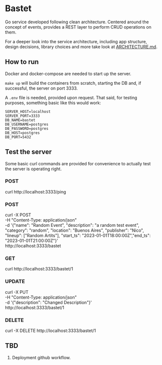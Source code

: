 # Bastet
Go service developed following clean architecture. Centered around the concept of events, provides a REST layer to perform CRUD operations on them.

For a deeper look into the service architecture, including app structure, design decisions, library choices and more take look at [ARCHITECTURE.md](ARCHITECTURE.md).

## How to run
Docker and docker-compose are needed to start up the server.

`make up` will build the containers from scratch, starting the DB and, if successful, the server on port 3333.

A `.env` file is needed, provided upon request. That said, for testing purposes, something basic like this would work:

```
SERVER_HOST=localhost
SERVER_PORT=3333
DB_NAME=bastet
DB_USERNAME=postgres
DB_PASSWORD=postgres
DB_HOST=postgres
DB_PORT=5432
```

## Test the server
Some basic curl commands are provided for convenience to actually test the server is operating right.

### POST
curl http://localhost:3333/ping

### POST
curl -X POST \
    -H "Content-Type: application/json" \
    -d '{"name": "Random Event", "description": "a random test event", "category": "random", "location": "Buenos Aires", "publisher": "Nico", "lineup": ["Random Artits"], "start_ts": "2023-01-01T18:00:00Z","end_ts": "2023-01-01T21:00:00Z"}' \
    http://localhost:3333/bastet

### GET
curl http://localhost:3333/bastet/1

### UPDATE
curl -X PUT \
    -H "Content-Type: application/json" \
    -d '{"description": "Changed Description"}' \
    http://localhost:3333/bastet/1

### DELETE
curl -X DELETE http://localhost:3333/bastet/1

## TBD
1. Deployment github workflow.
